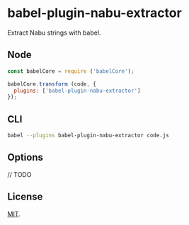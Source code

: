 # babel-plugin-nabu-extractor

Extract Nabu strings with babel.

## Node

```js
const babelCore = require ('babelCore');

babelCore.transform (code, {
  plugins: ['babel-plugin-nabu-extractor']
});
```

## CLI

```sh
babel --plugins babel-plugin-nabu-extractor code.js
```

## Options

// TODO

## License

[MIT](LICENSE).
